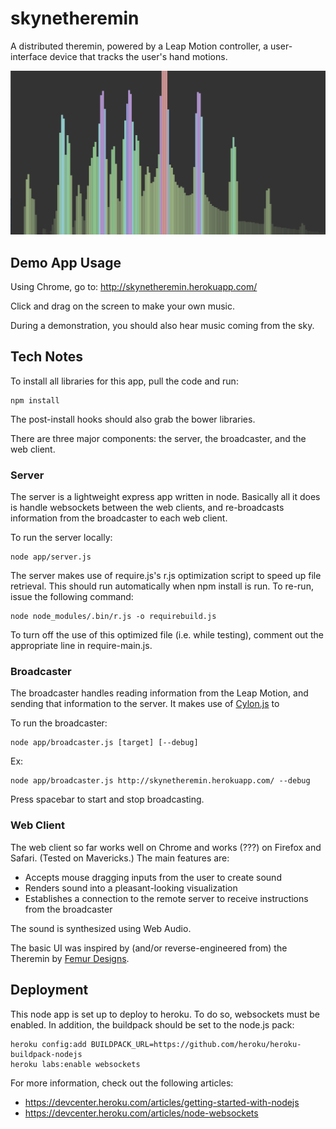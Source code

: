 skynetheremin
=============

A distributed theremin, powered by a Leap Motion controller, a user-interface device that tracks the user's hand motions.

![Screenshot](screenshot.png)

## Demo App Usage

Using Chrome, go to: http://skynetheremin.herokuapp.com/

Click and drag on the screen to make your own music.

During a demonstration, you should also hear music coming from the sky.


## Tech Notes

To install all libraries for this app, pull the code and run:

    npm install

The post-install hooks should also grab the bower libraries.

There are three major components: the server, the broadcaster, and the web client.

### Server

The server is a lightweight express app written in node. Basically all it does is handle websockets between the web clients, and re-broadcasts information from the broadcaster to each web client.

To run the server locally:

    node app/server.js

The server makes use of require.js's r.js optimization script to speed up file retrieval. This should run automatically when npm install is run. To re-run, issue the following command:

    node node_modules/.bin/r.js -o requirebuild.js

To turn off the use of this optimized file (i.e. while testing), comment out the appropriate line in require-main.js.

### Broadcaster

The broadcaster handles reading information from the Leap Motion, and sending that information to the server. It makes use of [Cylon.js](https://github.com/hybridgroup/cylon-leapmotion) to 

To run the broadcaster:

    node app/broadcaster.js [target] [--debug]

Ex:

    node app/broadcaster.js http://skynetheremin.herokuapp.com/ --debug

Press spacebar to start and stop broadcasting.

### Web Client

The web client so far works well on Chrome and works (???) on Firefox and Safari. (Tested on Mavericks.) The main features are:
 
* Accepts mouse dragging inputs from the user to create sound
* Renders sound into a pleasant-looking visualization
* Establishes a connection to the remote server to receive instructions from the broadcaster

The sound is synthesized using Web Audio.

The basic UI was inspired by (and/or reverse-engineered from) the Theremin by [Femur Designs](http://www.femurdesign.com/theremin/).


## Deployment

This node app is set up to deploy to heroku. To do so, websockets must be enabled. In addition, the buildpack should be set to the node.js pack:

    heroku config:add BUILDPACK_URL=https://github.com/heroku/heroku-buildpack-nodejs
    heroku labs:enable websockets

For more information, check out the following articles:

* https://devcenter.heroku.com/articles/getting-started-with-nodejs
* https://devcenter.heroku.com/articles/node-websockets
